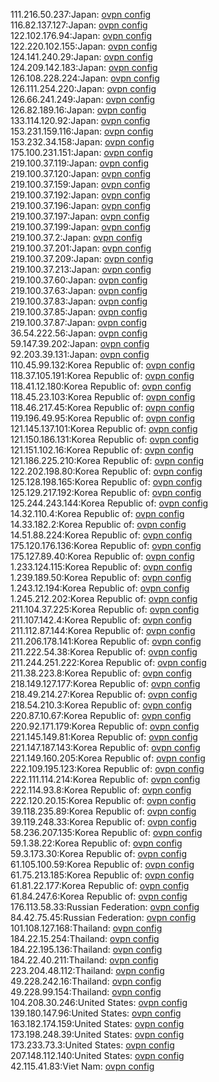 111.216.50.237:Japan: [ovpn config](vpn/111_216_50_237.ovpn)  
116.82.137.127:Japan: [ovpn config](vpn/116_82_137_127.ovpn)  
122.102.176.94:Japan: [ovpn config](vpn/122_102_176_94.ovpn)  
122.220.102.155:Japan: [ovpn config](vpn/122_220_102_155.ovpn)  
124.141.240.29:Japan: [ovpn config](vpn/124_141_240_29.ovpn)  
124.209.142.183:Japan: [ovpn config](vpn/124_209_142_183.ovpn)  
126.108.228.224:Japan: [ovpn config](vpn/126_108_228_224.ovpn)  
126.111.254.220:Japan: [ovpn config](vpn/126_111_254_220.ovpn)  
126.66.241.249:Japan: [ovpn config](vpn/126_66_241_249.ovpn)  
126.82.189.16:Japan: [ovpn config](vpn/126_82_189_16.ovpn)  
133.114.120.92:Japan: [ovpn config](vpn/133_114_120_92.ovpn)  
153.231.159.116:Japan: [ovpn config](vpn/153_231_159_116.ovpn)  
153.232.34.158:Japan: [ovpn config](vpn/153_232_34_158.ovpn)  
175.100.231.151:Japan: [ovpn config](vpn/175_100_231_151.ovpn)  
219.100.37.119:Japan: [ovpn config](vpn/219_100_37_119.ovpn)  
219.100.37.120:Japan: [ovpn config](vpn/219_100_37_120.ovpn)  
219.100.37.159:Japan: [ovpn config](vpn/219_100_37_159.ovpn)  
219.100.37.192:Japan: [ovpn config](vpn/219_100_37_192.ovpn)  
219.100.37.196:Japan: [ovpn config](vpn/219_100_37_196.ovpn)  
219.100.37.197:Japan: [ovpn config](vpn/219_100_37_197.ovpn)  
219.100.37.199:Japan: [ovpn config](vpn/219_100_37_199.ovpn)  
219.100.37.2:Japan: [ovpn config](vpn/219_100_37_2.ovpn)  
219.100.37.201:Japan: [ovpn config](vpn/219_100_37_201.ovpn)  
219.100.37.209:Japan: [ovpn config](vpn/219_100_37_209.ovpn)  
219.100.37.213:Japan: [ovpn config](vpn/219_100_37_213.ovpn)  
219.100.37.60:Japan: [ovpn config](vpn/219_100_37_60.ovpn)  
219.100.37.63:Japan: [ovpn config](vpn/219_100_37_63.ovpn)  
219.100.37.83:Japan: [ovpn config](vpn/219_100_37_83.ovpn)  
219.100.37.85:Japan: [ovpn config](vpn/219_100_37_85.ovpn)  
219.100.37.87:Japan: [ovpn config](vpn/219_100_37_87.ovpn)  
36.54.222.56:Japan: [ovpn config](vpn/36_54_222_56.ovpn)  
59.147.39.202:Japan: [ovpn config](vpn/59_147_39_202.ovpn)  
92.203.39.131:Japan: [ovpn config](vpn/92_203_39_131.ovpn)  
110.45.99.132:Korea Republic of: [ovpn config](vpn/110_45_99_132.ovpn)  
118.37.105.191:Korea Republic of: [ovpn config](vpn/118_37_105_191.ovpn)  
118.41.12.180:Korea Republic of: [ovpn config](vpn/118_41_12_180.ovpn)  
118.45.23.103:Korea Republic of: [ovpn config](vpn/118_45_23_103.ovpn)  
118.46.217.45:Korea Republic of: [ovpn config](vpn/118_46_217_45.ovpn)  
119.196.49.95:Korea Republic of: [ovpn config](vpn/119_196_49_95.ovpn)  
121.145.137.101:Korea Republic of: [ovpn config](vpn/121_145_137_101.ovpn)  
121.150.186.131:Korea Republic of: [ovpn config](vpn/121_150_186_131.ovpn)  
121.151.102.16:Korea Republic of: [ovpn config](vpn/121_151_102_16.ovpn)  
121.186.225.210:Korea Republic of: [ovpn config](vpn/121_186_225_210.ovpn)  
122.202.198.80:Korea Republic of: [ovpn config](vpn/122_202_198_80.ovpn)  
125.128.198.165:Korea Republic of: [ovpn config](vpn/125_128_198_165.ovpn)  
125.129.217.192:Korea Republic of: [ovpn config](vpn/125_129_217_192.ovpn)  
125.244.243.144:Korea Republic of: [ovpn config](vpn/125_244_243_144.ovpn)  
14.32.110.4:Korea Republic of: [ovpn config](vpn/14_32_110_4.ovpn)  
14.33.182.2:Korea Republic of: [ovpn config](vpn/14_33_182_2.ovpn)  
14.51.88.224:Korea Republic of: [ovpn config](vpn/14_51_88_224.ovpn)  
175.120.176.136:Korea Republic of: [ovpn config](vpn/175_120_176_136.ovpn)  
175.127.89.40:Korea Republic of: [ovpn config](vpn/175_127_89_40.ovpn)  
1.233.124.115:Korea Republic of: [ovpn config](vpn/1_233_124_115.ovpn)  
1.239.189.50:Korea Republic of: [ovpn config](vpn/1_239_189_50.ovpn)  
1.243.12.194:Korea Republic of: [ovpn config](vpn/1_243_12_194.ovpn)  
1.245.212.202:Korea Republic of: [ovpn config](vpn/1_245_212_202.ovpn)  
211.104.37.225:Korea Republic of: [ovpn config](vpn/211_104_37_225.ovpn)  
211.107.142.4:Korea Republic of: [ovpn config](vpn/211_107_142_4.ovpn)  
211.112.87.144:Korea Republic of: [ovpn config](vpn/211_112_87_144.ovpn)  
211.206.178.141:Korea Republic of: [ovpn config](vpn/211_206_178_141.ovpn)  
211.222.54.38:Korea Republic of: [ovpn config](vpn/211_222_54_38.ovpn)  
211.244.251.222:Korea Republic of: [ovpn config](vpn/211_244_251_222.ovpn)  
211.38.223.8:Korea Republic of: [ovpn config](vpn/211_38_223_8.ovpn)  
218.149.127.177:Korea Republic of: [ovpn config](vpn/218_149_127_177.ovpn)  
218.49.214.27:Korea Republic of: [ovpn config](vpn/218_49_214_27.ovpn)  
218.54.210.3:Korea Republic of: [ovpn config](vpn/218_54_210_3.ovpn)  
220.87.10.67:Korea Republic of: [ovpn config](vpn/220_87_10_67.ovpn)  
220.92.171.179:Korea Republic of: [ovpn config](vpn/220_92_171_179.ovpn)  
221.145.149.81:Korea Republic of: [ovpn config](vpn/221_145_149_81.ovpn)  
221.147.187.143:Korea Republic of: [ovpn config](vpn/221_147_187_143.ovpn)  
221.149.160.205:Korea Republic of: [ovpn config](vpn/221_149_160_205.ovpn)  
222.109.195.123:Korea Republic of: [ovpn config](vpn/222_109_195_123.ovpn)  
222.111.114.214:Korea Republic of: [ovpn config](vpn/222_111_114_214.ovpn)  
222.114.93.8:Korea Republic of: [ovpn config](vpn/222_114_93_8.ovpn)  
222.120.20.15:Korea Republic of: [ovpn config](vpn/222_120_20_15.ovpn)  
39.118.235.89:Korea Republic of: [ovpn config](vpn/39_118_235_89.ovpn)  
39.119.248.33:Korea Republic of: [ovpn config](vpn/39_119_248_33.ovpn)  
58.236.207.135:Korea Republic of: [ovpn config](vpn/58_236_207_135.ovpn)  
59.1.38.22:Korea Republic of: [ovpn config](vpn/59_1_38_22.ovpn)  
59.3.173.30:Korea Republic of: [ovpn config](vpn/59_3_173_30.ovpn)  
61.105.100.59:Korea Republic of: [ovpn config](vpn/61_105_100_59.ovpn)  
61.75.213.185:Korea Republic of: [ovpn config](vpn/61_75_213_185.ovpn)  
61.81.22.177:Korea Republic of: [ovpn config](vpn/61_81_22_177.ovpn)  
61.84.247.6:Korea Republic of: [ovpn config](vpn/61_84_247_6.ovpn)  
176.113.58.33:Russian Federation: [ovpn config](vpn/176_113_58_33.ovpn)  
84.42.75.45:Russian Federation: [ovpn config](vpn/84_42_75_45.ovpn)  
101.108.127.168:Thailand: [ovpn config](vpn/101_108_127_168.ovpn)  
184.22.15.254:Thailand: [ovpn config](vpn/184_22_15_254.ovpn)  
184.22.195.136:Thailand: [ovpn config](vpn/184_22_195_136.ovpn)  
184.22.40.211:Thailand: [ovpn config](vpn/184_22_40_211.ovpn)  
223.204.48.112:Thailand: [ovpn config](vpn/223_204_48_112.ovpn)  
49.228.242.16:Thailand: [ovpn config](vpn/49_228_242_16.ovpn)  
49.228.99.154:Thailand: [ovpn config](vpn/49_228_99_154.ovpn)  
104.208.30.246:United States: [ovpn config](vpn/104_208_30_246.ovpn)  
139.180.147.96:United States: [ovpn config](vpn/139_180_147_96.ovpn)  
163.182.174.159:United States: [ovpn config](vpn/163_182_174_159.ovpn)  
173.198.248.39:United States: [ovpn config](vpn/173_198_248_39.ovpn)  
173.233.73.3:United States: [ovpn config](vpn/173_233_73_3.ovpn)  
207.148.112.140:United States: [ovpn config](vpn/207_148_112_140.ovpn)  
42.115.41.83:Viet Nam: [ovpn config](vpn/42_115_41_83.ovpn)  
